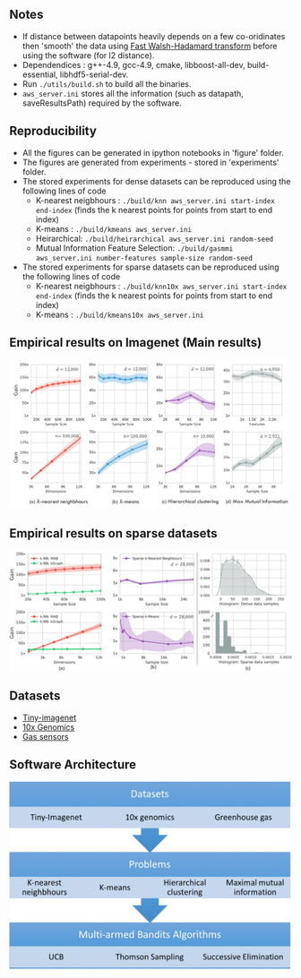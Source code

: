 ## Notes
- If distance between datapoints heavily depends on a few co-oridinates then 'smooth' the data using [Fast Walsh-Hadamard transform](https://www.cs.princeton.edu/~chazelle/pubs/FJLT-sicomp09.pdf) before using the software (for l2 distance).
- Dependendices : g++-4.9, gcc-4.9,  cmake,  libboost-all-dev,  build-essential,  libhdf5-serial-dev.
- Run `./utils/build.sh` to build all the binaries.
- `aws_server.ini` stores all the information (such as datapath, saveResultsPath) required by the  software.

## Reproducibility
- All the figures can be generated in ipython notebooks in 'figure' folder.
- The figures are generated from experiments - stored in 'experiments' folder.
- The stored experiments for dense datasets can be reproduced using the following lines of code
  - K-nearest neigbhours : `./build/knn aws_server.ini start-index end-index` (finds the k nearest points for points from start to end index)
  - K-means : `./build/kmeans aws_server.ini`
  - Heirarchical: `./build/heirarchical aws_server.ini random-seed`
  - Mutual Information Feature Selection: `./build/gasmmi aws_server.ini number-features sample-size random-seed`
- The stored experiments for sparse datasets can be reproduced using the following lines of code
  - K-nearest neigbhours : `./build/knn10x aws_server.ini start-index end-index` (finds the k nearest points for points from start to end index)
  - K-means : `./build/kmeans10x aws_server.ini`

## Empirical results on Imagenet (Main results)
![Results on Different tasks](figures/intro.png)

## Empirical results on sparse datasets
![More Results](figures/figure2.png)

## Datasets
- [Tiny-imagenet](https://tiny-imagenet.herokuapp.com/)
- [10x Genomics](https://support.10xgenomics.com/single-cell-gene-expression/datasets/1.3.0/1M_neurons)
- [Gas sensors](https://archive.ics.uci.edu/ml/datasets/gas+sensor+array+drift+dataset)

## Software Architecture
![Software Architecture](figures/Implementation.png)
